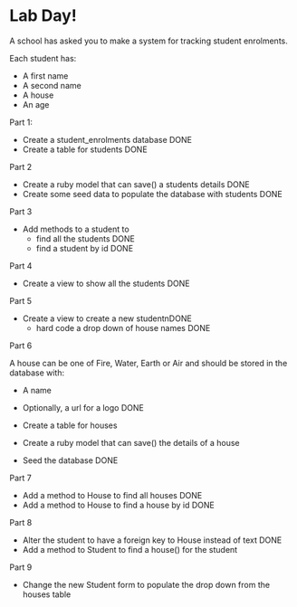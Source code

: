 # Lab Day!

A school has asked you to make a system for tracking student enrolments.

Each student has:
- A first name
- A second name
- A house
- An age

Part 1:
 - Create a student_enrolments database DONE
 - Create a table for students DONE

Part 2
 - Create a ruby model that can save() a students details DONE
 - Create some seed data to populate the database with students DONE

Part 3
- Add methods to a student to
  - find all the students DONE
  - find a student by id DONE

Part 4
- Create a view to show all the students DONE

Part 5
- Create a view to create a new studentnDONE
  - hard code a drop down of house names DONE

Part 6

A house can be one of Fire, Water, Earth or Air and should be stored in the database with:
  - A name
  - Optionally, a url for a logo DONE

  - Create a table for houses
  - Create a ruby model that can save() the details of a house
  - Seed the database DONE

Part 7
  - Add a method to House to find all houses DONE
  - Add a method to House to find a house by id DONE

Part 8
  - Alter the student to have a foreign key to House instead of text DONE
  - Add a method to Student to find a house() for the student 

Part 9
  - Change the new Student form to populate the drop down from the houses table


